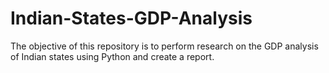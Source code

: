 # Indian-States-GDP-Analysis
The objective of this repository is to perform research on the GDP analysis of Indian states using Python and create a report.
